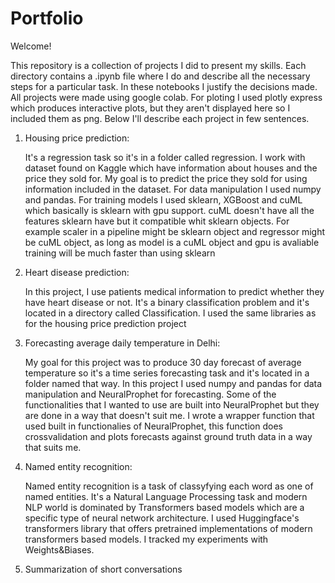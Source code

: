 # Portfolio

Welcome!

This repository is a collection of projects I did to present my skills.
Each directory contains a .ipynb file where I do and describe all the necessary steps for a particular task. 
In these notebooks I justify the decisions made. All projects were made using google colab. For ploting I used plotly express which produces interactive plots, but
they aren't displayed here so I included them as png. 
Below I'll describe each project in few sentences.

1. Housing price prediction:

    It's a regression task so it's in a folder called regression. I work with dataset found on Kaggle which have information about houses and the price they sold for. 
    My goal is to predict the price they sold for using information included in the dataset. For data manipulation I used numpy and pandas. For training models I used sklearn,
    XGBoost and cuML which basically is sklearn with gpu support. cuML doesn't have all the features sklearn have but it compatible whit sklearn objects. For example 
    scaler in a pipeline might be sklearn object and regressor might be cuML object, as long as model is a cuML object and gpu is avaliable training will be much faster than using sklearn
    
2. Heart disease prediction:

    In this project, I use patients medical information to predict whether they have heart disease or not. It's a binary classification problem and it's located in a directory called Classification.
    I used the same libraries as for the housing price prediction project
    
3. Forecasting average daily temperature in Delhi:

    My goal for this project was to produce 30 day forecast of average temperature so it's a time series forecasting task and it's located in a folder named that way.
    In this project I used numpy and pandas for data manipulation and NeuralProphet for forecasting. Some of the functionalities that I wanted to use are built into NeuralProphet but they are done in a way that doesn't suit me.
    I wrote a wrapper function that used built in functionalies of NeuralProphet, this function does crossvalidation and plots forecasts against ground truth data in a way that suits me.
    
4. Named entity recognition:

    Named entity recognition is a task of classyfying each word as one of named entities. It's a Natural Language Processing task and modern NLP world is dominated by 
    Transformers based models which are a specific type of neural network architecture. I used Huggingface's transformers library that offers pretrained implementations 
    of modern transformers based models. I tracked my experiments with Weights&Biases. 
    
5. Summarization of short conversations






















